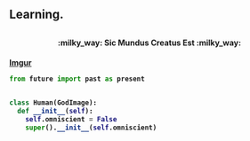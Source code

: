 <h2>Learning.<h2>
  
<h4 align="center">:milky_way: Sic Mundus Creatus Est :milky_way:<h4>
  
  
[Imgur](https://i.imgur.com/dgYycR8.png)
  
  
  
```python
from future import past as present


class Human(GodImage):
  def __init__(self):
    self.omniscient = False
    super().__init__(self.omniscient)
```
